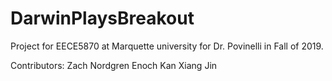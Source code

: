 # DarwinPlaysBreakout

Project for EECE5870 at Marquette university for Dr. Povinelli in Fall of 2019.

Contributors:
    Zach Nordgren
    Enoch Kan
    Xiang Jin


